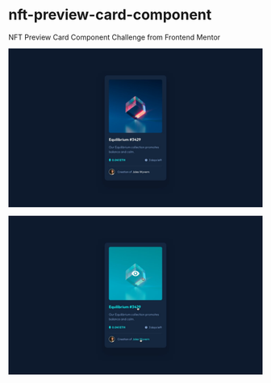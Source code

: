 # nft-preview-card-component
NFT Preview Card Component Challenge from Frontend Mentor

![nft-preview-card-component](design/desktop-design.jpg)


![active-nft-preview-card-component](design/active-states.jpg)

